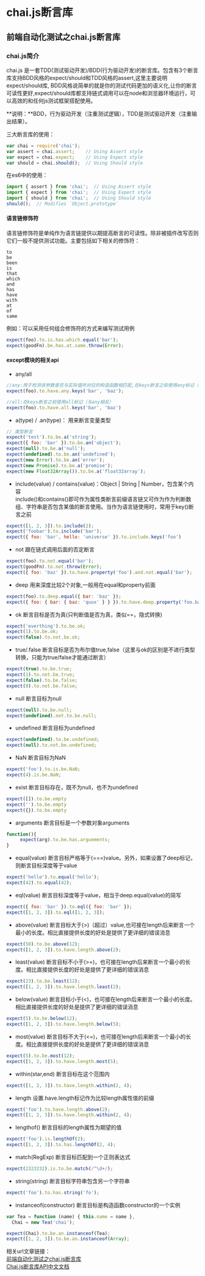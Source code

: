 # chai.js断言库



## <div id="class01">前端自动化测试之chai.js断言库</div>

### <div id="class01-01">chai.js简介</div>
chai.js 是一套TDD(测试驱动开发)/BDD(行为驱动开发)的断言库。包含有3个断言库支持BDD风格的expect/should和TDD风格的assert,这里主要说明expect/should库,
BDD风格说简单的就是你的测试代码更加的语义化,让你的断言可读性更好,expect/should库都支持链式调用可以在node和浏览器环境运行，可以高效的和任何js测试框架搭配使用。

**说明：**BDD，行为驱动开发（注重测试逻辑），TDD是测试驱动开发（注重输出结果）。

三大断言库的使用：               
```javascript
var chai = require('chai');  
var assert = chai.assert;    // Using Assert style
var expect = chai.expect;    // Using Expect style
var should = chai.should();  // Using Should style
```

在es6中的使用：
```javascript
import { assert } from 'chai';  // Using Assert style
import { expect } from 'chai';  // Using Expect style
import { should } from 'chai';  // Using Should style
should();  // Modifies `Object.prototype`
```



#### <div id="class01-02">语言链修饰符</div>                 
语言链修饰符是单纯作为语言链提供以期提高断言的可读性。除非被插件改写否则它们一般不提供测试功能。主要包括如下相关的修饰符：               
```
to
be
been
is
that
which
and
has
have
with
at
of
same
```
例如：可以采用任何组合修饰符的方式来编写测试用例                
```javascript
expect(foo).to.is.has.which.equal('bar');  
expect(goodFn).be.has.at.same.throw(Error);  
```

#### <div id="class01-03">except模块的相关api</div>
- any/all               
```javascript
//any:用于检测该参数是否与实际值所对应的构造函数相匹配,在keys断言之前使用any标记（与all相反）
expect(foo).to.have.any.keys('bar', 'baz');

//all:在keys断言之前使用all标记（与any相反）
expect(foo).to.have.all.keys('bar', 'baz')
```

- a(type) / .an(type)： 用来断言变量类型             
```javascript
// 类型断言
expect('test').to.be.a('string');
expect({ foo: 'bar' }).to.be.an('object');
expect(null).to.be.a('null');
expect(undefined).to.be.an('undefined');
expect(new Error).to.be.an('error');
expect(new Promise).to.be.a('promise');
expect(new Float32Array()).to.be.a('float32array');
```

- include(value) / contains(value)：Object | String | Number，包含某个内容                      
include()和contains()即可作为属性类断言前缀语言链又可作为作为判断数组、字符串是否包含某值的断言使用。当作为语言链使用时，常用于key()断言之前                  
```javascript
expect([1, 2, 3]).to.include(2);
expect('foobar').to.include('bar');
expect({ foo: 'bar', hello: 'universe' }).to.include.keys('foo')
```

- not 跟在链式调用后面的否定断言      
```javascript
expect(foo).to.not.equal('bar');  
expect(goodFn).to.not.throw(Error);  
expect({ foo: 'baz' }).to.have.property('foo').and.not.equal('bar');
```           

- deep 用来深度比较2个对象,一般用在equal和property前面              
```javascript
expect(foo).to.deep.equal({ bar: 'baz' });  
expect({ foo: { bar: { baz: 'quux' } } }).to.have.deep.property('foo.bar.baz', 'quux');
```

- ok 断言目标是否为真(只判断值是否为真，类似==，隐式转换)                       
```javascript
expect('everthing').to.be.ok;  
expect(1).to.be.ok;  
expect(false).to.not.be.ok;  
```

- true/.false 断言目标是否为布尔值true,false（这里与ok的区别是不进行类型转换，只能为true/false才能通过断言）                    
```javascript
expect(true).to.be.true;  
expect(1).to.not.be.true;
expect(false).to.be.false;  
expect(0).to.not.be.false;  
```

- null 断言目标为null            
```javascript
expect(null).to.be.null;  
expect(undefined).not.to.be.null;  
```

- undefined 断言目标为undefined
```javascript
expect(undefined).to.be.undefined;  
expect(null).to.not.be.undefined;
```

- NaN 断言目标为NaN                  
```javascript
expect('foo').to.is.be.NaN;
expect(4).is.be.NaN;
```

- exist 断言目标存在，既不为null，也不为undefined
```javascript
expect([]).to.be.empty
expect('').to.be.empty
expect({}).to.be.empty
```

- arguments 断言目标是一个参数对象arguments                
```javascript
function(){
     expect(arg).to.be.has.arguements;
}
```

- equal(value) 断言目标严格等于(===)value。另外，如果设置了deep标记，则断言目标深度等于value
```javascript
expect('hello').to.equal('hello');
expect(42).to.equal(42);
```

- eql(value) 断言目标深度等于value，相当于deep.equal(value)的简写                      
```javascript
expect({ foo: 'bar' }).to.eql({ foo: 'bar' });
expect([1, 2, 3]).to.eql([1, 2, 3]);
```

- above(value) 断言目标大于(>)（超过）value,也可接在length后来断言一个最小的长度。相比直接提供长度的好处是提供了更详细的错误消息                
```javascript
expect(50).to.be.above(12);
expect([1, 2, 3]).to.have.length.above(2);
```

- least(value) 断言目标不小于(>=)，也可接在length后来断言一个最小的长度。相比直接提供长度的好处是提供了更详细的错误消息
```javascript
expect(23).to.be.least(12);
expect([1, 2, 3]).to.have.length.least(2);
```

- below(value) 断言目标小于(<)，也可接在length后来断言一个最小的长度。相比直接提供长度的好处是提供了更详细的错误消息
```javascript
expect(5).to.be.below(12);
expect([1, 2, 3]).to.have.length.below(5);
```

- most(value) 断言目标不大于(<=)，也可接在length后来断言一个最小的长度。相比直接提供长度的好处是提供了更详细的错误消息
```javascript
expect(5).to.be.most(12);
expect([1, 2, 3]).to.have.length.most(5);
```

- within(star,end) 断言目标在这个范围内
```javascript
expect([1, 2, 3]).to.have.length.within(2, 4);
```

- length 设置.have.length标记作为比较length属性值的前缀               
```javascript
expect('foo').to.have.length.above(2);
expect([1, 2, 3]).to.have.length.within(2, 4);
```

- lengthof() 断言目标的length属性为期望的值
```javascript
expect('foo').is.lengthOf(2);
expect([1, 2, 3]).to.has.lengthOf(2, 4);
```

- match(RegExp) 断言目标匹配到一个正则表达式
```javascript
expect(2323232).is.to.be.match(/^\d+/);
```

- string(string) 断言目标字符串包含另一个字符串
```javascript
expect('foo').to.has.string('fo');
```

- instanceof(constructor) 断言目标是构造函数constructor的一个实例
```javascript
var Tea = function (name) { this.name = name },
  Chai = new Tea('chai');

expect(Chai).to.be.an.instanceof(Tea);
expect([1, 2, 3]).to.be.an.instanceof(Array);
```




相关url文章链接：              
[前端自动化测试之chai.js断言库](https://blog.csdn.net/fly_home_ysc/article/details/76082302)                       
[Chai.js断言库API中文文档](https://www.jianshu.com/p/f200a75a15d2)

